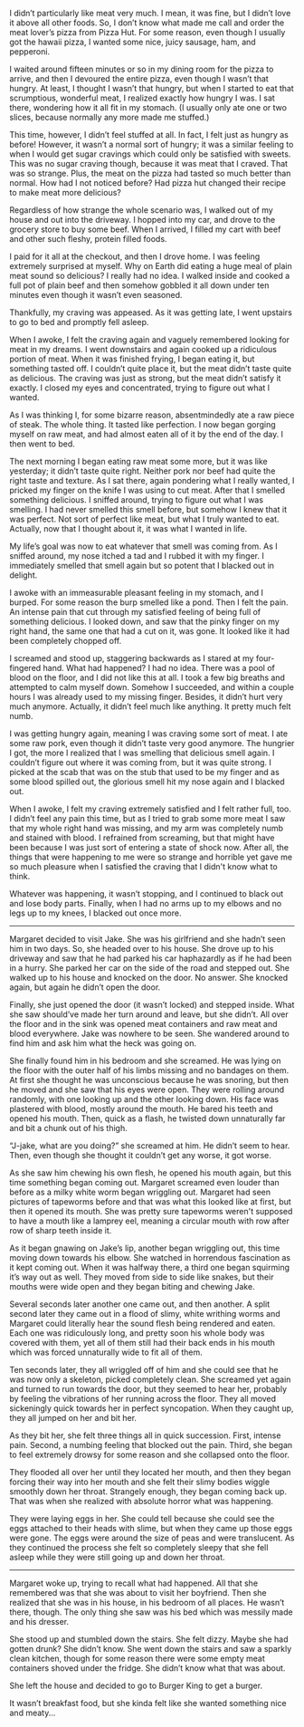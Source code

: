
I didn’t particularly like meat very much. I mean, it was fine, but I didn’t love it above all other foods. So, I don’t know what made me call and order the meat lover’s pizza from Pizza Hut. For some reason, even though I usually got the hawaii pizza, I wanted some nice, juicy sausage, ham, and pepperoni.

I waited around fifteen minutes or so in my dining room for the pizza to arrive, and then I devoured the entire pizza, even though I wasn’t that hungry. At least, I thought I wasn’t that hungry, but when I started to eat that scrumptious, wonderful meat, I realized exactly how hungry I was. I sat there, wondering how it all fit in my stomach. (I usually only ate one or two slices, because normally any more made me stuffed.)

This time, however, I didn’t feel stuffed at all. In fact, I felt just as hungry as before! However, it wasn’t a normal sort of hungry; it was a similar feeling to when I would get sugar cravings which could only be satisfied with sweets. This was no sugar craving though, because it was meat that I craved. That was so strange. Plus, the meat on the pizza had tasted so much better than normal. How had I not noticed before? Had pizza hut changed their recipe to make meat more delicious?

Regardless of how strange the whole scenario was, I walked out of my house and out into the driveway. I hopped into my car, and drove to the grocery store to buy some beef. When I arrived, I filled my cart with beef and other such fleshy, protein filled foods.

I paid for it all at the checkout, and then I drove home. I was feeling extremely surprised at myself. Why on Earth did eating a huge meal of plain meat sound so delicious? I really had no idea. I walked inside and cooked a full pot of plain beef and then somehow gobbled it all down under ten minutes even though it wasn’t even seasoned.

Thankfully, my craving was appeased. As it was getting late, I went upstairs to go to bed and promptly fell asleep.

When I awoke, I felt the craving again and vaguely remembered looking for meat in my dreams. I went downstairs and again cooked up a ridiculous portion of meat. When it was finished frying, I began eating it, but something tasted off. I couldn’t quite place it, but the meat didn’t taste quite as delicious. The craving was just as strong, but the meat didn’t satisfy it exactly. I closed my eyes and concentrated, trying to figure out what I wanted.

As I was thinking I, for some bizarre reason, absentmindedly ate a raw piece of steak. The whole thing. It tasted like perfection. I now began gorging myself on raw meat, and had almost eaten all of it by the end of the day. I then went to bed.

The next morning I began eating raw meat some more, but it was like yesterday; it didn’t taste quite right. Neither pork nor beef had quite the right taste and texture. As I sat there, again pondering what I really wanted, I pricked my finger on the knife I was using to cut meat. After that I smelled something delicious. I sniffed around, trying to figure out what I was smelling. I had never smelled this smell before, but somehow I knew that it was perfect. Not sort of perfect like meat, but what I truly wanted to eat. Actually, now that I thought about it, it was what I wanted in life.

My life’s goal was now to eat whatever that smell was coming from. As I sniffed around, my nose itched a tad and I rubbed it with my finger. I immediately smelled that smell again but so potent that I blacked out in delight.

I awoke with an immeasurable pleasant feeling in my stomach, and I burped. For some reason the burp smelled like a pond. Then I felt the pain. An intense pain that cut through my satisfied feeling of being full of something delicious. I looked down, and saw that the pinky finger on my right hand, the same one that had a cut on it, was gone. It looked like it had been completely chopped off.

I screamed and stood up, staggering backwards as I stared at my four-fingered hand. What had happened? I had no idea. There was a pool of blood on the floor, and I did not like this at all. I took a few big breaths and attempted to calm myself down. Somehow I succeeded, and within a couple hours I was already used to my missing finger. Besides, it didn’t hurt very much anymore. Actually, it didn’t feel much like anything. It pretty much felt numb.

I was getting hungry again, meaning I was craving some sort of meat. I ate some raw pork, even though it didn’t taste very good anymore. The hungrier I got, the more I realized that I was smelling that delicious smell again. I couldn’t figure out where it was coming from, but it was quite strong. I picked at the scab that was on the stub that used to be my finger and as some blood spilled out, the glorious smell hit my nose again and I blacked out.

When I awoke, I felt my craving extremely satisfied and I felt rather full, too. I didn’t feel any pain this time, but as I tried to grab some more meat I saw that my whole right hand was missing, and my arm was completely numb and stained with blood. I refrained from screaming, but that might have been because I was just sort of entering a state of shock now. After all, the things that were happening to me were so strange and horrible yet gave me so much pleasure when I satisfied the craving that I didn't know what to think.

Whatever was happening, it wasn’t stopping, and I continued to black out and lose body parts. Finally, when I had no arms up to my elbows and no legs up to my knees, I blacked out once more.

***

Margaret decided to visit Jake. She was his girlfriend and she hadn’t seen him in two days. So, she headed over to his house. She drove up to his driveway and saw that he had parked his car haphazardly as if he had been in a hurry. She parked her car on the side of the road and stepped out. She walked up to his house and knocked on the door. No answer. She knocked again, but again he didn’t open the door.

Finally, she just opened the door (it wasn’t locked) and stepped inside. What she saw should’ve made her turn around and leave, but she didn’t. All over the floor and in the sink was opened meat containers and raw meat and blood everywhere. Jake was nowhere to be seen. She wandered around to find him and ask him what the heck was going on.

She finally found him in his bedroom and she screamed. He was lying on the floor with the outer half of his limbs missing and no bandages on them. At first she thought he was unconscious because he was snoring, but then he moved and she saw that his eyes were open. They were rolling around randomly, with one looking up and the other looking down. His face was plastered with blood, mostly around the mouth. He bared his teeth and opened his mouth. Then, quick as a flash, he twisted down unnaturally far and bit a chunk out of his thigh.

“J-jake, what are you doing?” she screamed at him. He didn’t seem to hear. Then, even though she thought it couldn’t get any worse, it got worse.

As she saw him chewing his own flesh, he opened his mouth again, but this time something began coming out. Margaret screamed even louder than before as a milky white worm began wriggling out. Margaret had seen pictures of tapeworms before and that was what this looked like at first, but then it opened its mouth. She was pretty sure tapeworms weren't supposed to have a mouth like a lamprey eel, meaning a circular mouth with row after row of sharp teeth inside it.

As it began gnawing on Jake’s lip, another began wriggling out, this time moving down towards his elbow. She watched in horrendous fascination as it kept coming out. When it was halfway there, a third one began squirming it’s way out as well. They moved from side to side like snakes, but their mouths were wide open and they began biting and chewing Jake.

Several seconds later another one came out, and then another. A split second later they came out in a flood of slimy, white writhing worms and Margaret could literally hear the sound flesh being rendered and eaten. Each one was ridiculously long, and pretty soon his whole body was covered with them, yet all of them still had their back ends in his mouth which was forced unnaturally wide to fit all of them.

Ten seconds later, they all wriggled off of him and she could see that he was now only a skeleton, picked completely clean. She screamed yet again and turned to run towards the door, but they seemed to hear her, probably by feeling the vibrations of her running across the floor. They all moved sickeningly quick towards her in perfect syncopation. When they caught up, they all jumped on her and bit her.

As they bit her, she felt three things all in quick succession. First, intense pain. Second, a numbing feeling that blocked out the pain. Third, she began to feel extremely drowsy for some reason and she collapsed onto the floor.

They flooded all over her until they located her mouth, and then they began forcing their way into her mouth and she felt their slimy bodies wiggle smoothly down her throat. Strangely enough, they began coming back up. That was when she realized with absolute horror what was happening.

They were laying eggs in her. She could tell because she could see the eggs attached to their heads with slime, but when they came up those eggs were gone. The eggs were around the size of peas and were translucent. As they continued the process she felt so completely sleepy that she fell asleep while they were still going up and down her throat.

***

Margaret woke up, trying to recall what had happened. All that she remembered was that she was about to visit her boyfriend. Then she realized that she was in his house, in his bedroom of all places. He wasn’t there, though. The only thing she saw was his bed which was messily made and his dresser.

She stood up and stumbled down the stairs. She felt dizzy. Maybe she had gotten drunk? She didn’t know. She went down the stairs and saw a sparkly clean kitchen, though for some reason there were some empty meat containers shoved under the fridge. She didn’t know what that was about.

She left the house and decided to go to Burger King to get a burger.

It wasn’t breakfast food, but she kinda felt like she wanted something nice and meaty...